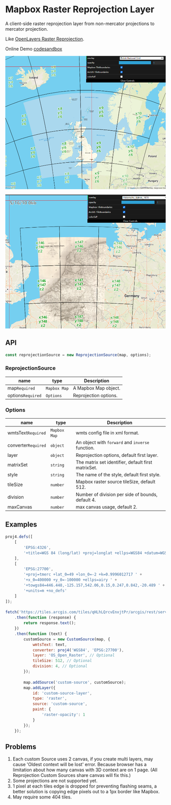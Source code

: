 # Mapbox Raster Reprojection Layer

A client-side raster reprojection layer from non-mercator projections to mercator projection.

Like [OpenLayers Raster Reprojection](https://openlayers.org/en/latest/examples/reprojection.html).

Online Demo [codesandbox](https://codesandbox.io/p/github/BranZhang/Mapbox-Raster-Reprojection-Layer/master?file=%2Fsrc%2Findex.js)

![](images/demo1.png)

![](images/demo2.png)

## API

```javascript
const reprojectionSource = new ReprojectionSource(map, options);
```

### ReprojectionSource

| name    | type         | Description           |
|---------|--------------|-----------------------|
| map`Required`     | `Mapbox Map` | A Mapbox Map object.  |
| options`Required` | `Options`    | Reprojection options. |

### Options

| name                | type         | Description                                         |
|---------------------|--------------|-----------------------------------------------------|
| wmtsText`Required`  | `Mapbox Map` | wmts config file in xml format.                     |
| converter`Required` | `object`     | An object with `forward` and `inverse` function.    |
| layer               | `object`     | Reprojection options, default first layer.          |
| matrixSet           | `string`     | The matrix set identifier, default first matrixSet. |
| style               | `string`     | The name of the style, default first style.         |
| tileSize            | `number`     | Mapbox raster source tileSize, default 512.         |
| division            | `number`     | Number of division per side of bounds, default 4.   |
| maxCanvas           | `number`     | max canvas usage, default 2.                        |

## Examples

```javascript
proj4.defs([
    [
        'EPSG:4326',
        '+title=WGS 84 (long/lat) +proj=longlat +ellps=WGS84 +datum=WGS84 +units=degrees'
    ],
    [
        'EPSG:27700',
        '+proj=tmerc +lat_0=49 +lon_0=-2 +k=0.9996012717 ' +
        '+x_0=400000 +y_0=-100000 +ellps=airy ' +
        '+towgs84=446.448,-125.157,542.06,0.15,0.247,0.842,-20.489 ' +
        '+units=m +no_defs'
    ]
]);

fetch('https://tiles.arcgis.com/tiles/qHLhLQrcvEnxjtPr/arcgis/rest/services/OS_Open_Raster/MapServer/WMTS')
    .then(function (response) {
        return response.text();
    })
    .then(function (text) {
        customSource = new CustomSource(map, {
            wmtsText: text,
            converter: proj4('WGS84', 'EPSG:27700'),
            layer: 'OS_Open_Raster', // Optional
            tileSize: 512, // Optional
            division: 4, // Optional
        });

        map.addSource('custom-source', customSource);
        map.addLayer({
            id: 'custom-source-layer',
            type: 'raster',
            source: 'custom-source',
            paint: {
                'raster-opacity': 1
            }
        });
    });
```

## Problems

1. Each custom Source uses 2 canvas, if you create multi layers, may cause 'Oldest context will be lost' error. Because browser has a limitation about how many canvas with 3D context are on 1 page. (All Reprojection Custom Sources share canvas will fix this.)
2. Some projections are not supported yet.
3. 1 pixel at each tiles edge is dropped for preventing flashing seams, a better solution is copying edge pixels out to a 1px border like Mapbox.
4. May require some 404 tiles.